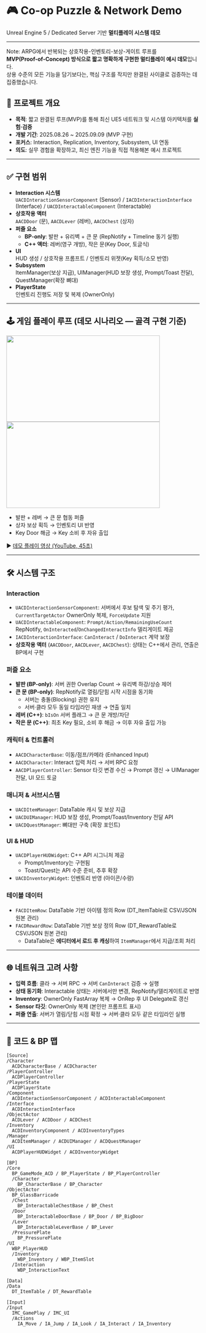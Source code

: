 # 🎮 Co-op Puzzle & Network Demo
Unreal Engine 5 / Dedicated Server 기반 **멀티플레이 시스템 데모**  

---

Note: ARPG에서 반복되는 상호작용-인벤토리-보상-게이트 루프를  
**MVP(Proof-of-Concept) 방식으로 짧고 명확하게 구현한 멀티플레이 예시 데모**입니다.  
상용 수준의 모든 기능을 담기보다는, 핵심 구조를 작지만 완결된 사이클로 검증하는 데 집중했습니다.

## 📌 프로젝트 개요
- **목적**: 짧고 완결된 루프(MVP)를 통해 최신 UE5 네트워크 및 시스템 아키텍처를 **실험·검증**
- **개발 기간**: 2025.08.26 ~ 2025.09.09 (MVP 구현)
- **포커스**: Interaction, Replication, Inventory, Subsystem, UI 연동  
- **의도**: 실무 경험을 확장하고, 최신 엔진 기능을 직접 적용해본 예시 프로젝트

---

## ✅ 구현 범위
- **Interaction 시스템**  
  `UACDInteractionSensorComponent` (Sensor) / `IACDInteractionInterface` (Interface) / `UACDInteractableComponent` (Interactable)
- **상호작용 액터**  
  `AACDDoor` (문), `AACDLever` (레버), `AACDChest` (상자)
- **퍼즐 요소**  
  - **BP-only**: 발판 + 유리벽 + 큰 문 (RepNotify + Timeline 동기 실행)
  - **C++ 액터**: 레버(영구 개방), 작은 문(Key Door, 토글식)
- **UI**  
  HUD 생성 / 상호작용 프롬프트 / 인벤토리 위젯(Key 획득/소모 반영)
- **Subsystem**  
  ItemManager(보상 지급), UIManager(HUD 보장 생성, Prompt/Toast 전달), QuestManager(확장 뼈대)
- **PlayerState**  
  인벤토리 진행도 저장 및 복제 (OwnerOnly)

---

## 🕹️ 게임 플레이 루프 (데모 시나리오 — **골격 구현 기준**)
<img src="https://github.com/user-attachments/assets/8278e243-0fda-46b0-8bd8-b43a6aee2010" width="400" height="225"/>
<img src="https://github.com/user-attachments/assets/f0a8e4c6-c869-45f5-9b07-642d714238a5" width="400" height="225"/>  

- 발판 + 레버 → 큰 문 협동 퍼즐   
- 상자 보상 획득 → 인벤토리 UI 반영   
- Key Door 해금 → Key 소비 후 자유 출입  

▶️ [데모 플레이 영상 (YouTube, 45초)](https://youtu.be/zNMQqJn7SSA)

---

## 🛠️ 시스템 구조

### Interaction
- `UACDInteractionSensorComponent`: 서버에서 후보 탐색 및 주기 평가, `CurrentTargetActor` OwnerOnly 복제, `ForceUpdate` 지원
- `UACDInteractableComponent`: `Prompt/Action/RemainingUseCount` RepNotify, `OnInteracted`/`OnChangedInteractInfo` 델리게이트 제공
- `IACDInteractionInterface`: `CanInteract` / `DoInteract` 계약 보장
- **상호작용 액터** (`AACDDoor`, `AACDLever`, `AACDChest`): 상태는 C++에서 관리, 연출은 BP에서 구현

### 퍼즐 요소
- **발판 (BP-only)**: 서버 권한 Overlap Count → 유리벽 하강/상승 제어
- **큰 문 (BP-only)**: RepNotify로 열림/닫힘 시작 시점을 동기화  
  - 서버는 충돌(Blocking) 권한 유지  
  - 서버·클라 모두 동일 타임라인 재생 → 연출 일치
- **레버 (C++)**: `bIsOn` 서버 플래그 → 큰 문 개방/차단
- **작은 문 (C++)**: 최초 Key 필요, 소비 후 해금 → 이후 자유 출입 가능

### 캐릭터 & 컨트롤러
- `AACDCharacterBase`: 이동/점프/카메라 (Enhanced Input)
- `AACDCharacter`: Interact 입력 처리 → 서버 RPC 요청
- `AACDPlayerController`: Sensor 타깃 변경 수신 → Prompt 갱신 → UIManager 전달, UI 모드 토글

### 매니저 & 서브시스템
- `UACDItemManager`: DataTable 캐시 및 보상 지급
- `UACDUIManager`: HUD 보장 생성, Prompt/Toast/Inventory 전달 API
- `UACDQuestManager`: 뼈대만 구축 (확장 포인트)

### UI & HUD
- `UACDPlayerHUDWidget`: C++ API 시그니처 제공  
  - Prompt/Inventory는 구현됨  
  - Toast/Quest는 API 수준 준비, 추후 확장  
- `UACDInventoryWidget`: 인벤토리 반영 (아이콘/수량)

### 테이블 데이터
- `FACDItemRow`: DataTable 기반 아이템 정의 Row (DT_ItemTable로 CSV/JSON 원본 관리)
- `FACDRewardRow`: DataTable 기반 보상 정의 Row (DT_RewardTable로 CSV/JSON 원본 관리)  
  - DataTable은 **에디터에서 로드 후 캐싱**하여 `ItemManager`에서 지급/조회 처리

---

## 🌐 네트워크 고려 사항
- **입력 흐름**: 클라 → 서버 RPC → 서버 `CanInteract` 검증 → 실행
- **상태 동기화**: Interactable 상태는 서버에서만 변경, RepNotify/델리게이트로 반영
- **Inventory**: OwnerOnly FastArray 복제 → OnRep 후 UI Delegate로 갱신
- **Sensor 타깃**: OwnerOnly 복제 (본인만 프롬프트 표시)
- **퍼즐 연출**: 서버가 열림/닫힘 시점 확정 → 서버·클라 모두 같은 타임라인 실행
---

## 📂 코드 & BP 맵
```plaintext
[Source]
/Character
  ACDCharacterBase / ACDCharacter
/PlayerController
  ACDPlayerController
/PlayerState
  ACDPlayerState
/Component
  ACDInteractionSensorComponent / ACDInteractableComponent
/Interface
  ACDInteractionInterface
/ObjectActor
  ACDLever / ACDDoor / ACDChest
/Inventory
  ACDInventoryComponent / ACDInventoryTypes
/Manager
  ACDItemManager / ACDUIManager / ACDQuestManager
/UI
  ACDPlayerHUDWidget / ACDInventoryWidget

[BP]
/Core
  BP_GameMode_ACD / BP_PlayerState / BP_PlayerController
  /Character
    BP_CharacterBase / BP_Character
/ObjectActor
  BP_GlassBarricade
  /Chest
    BP_InteractableChestBase / BP_Chest
  /Door
    BP_InteractableDoorBase / BP_Door / BP_BigDoor
  /Lever
    BP_InteractableLeverBase / BP_Lever
  /PressurePlate
    BP_PressurePlate
/UI
  WBP_PlayerHUD
  /Inventory
    WBP_Inventory / WBP_ItemSlot
  /Interaction
    WBP_InteractionText

[Data]
/Data
  DT_ItemTable / DT_RewardTable

[Input]
/Input
  IMC_GamePlay / IMC_UI
  /Actions
    IA_Move / IA_Jump / IA_Look / IA_Interact / IA_Inventory
